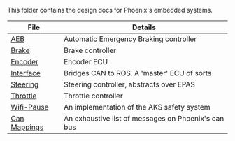 This folder contains the design docs for Phoenix's embedded systems.

| File                          | Details                                             |
|-------------------------------|-----------------------------------------------------|
| [AEB](AEB.md)                 | Automatic Emergency Braking controller              |
| [Brake](Brake.md)             | Brake controller                                    |
| [Encoder](Encoder.md)         | Encoder ECU                                         |
| [Interface](Interface-ECU.md) | Bridges CAN to ROS. A 'master' ECU of sorts         |
| [Steering](Steering.md)       | Steering controller, abstracts over EPAS            |
| [Throttle](Throttle.md)       | Throttle controller                                 |
| [Wifi-Pause](Throttle.md)     | An implementation of the AKS safety system          |
| [Can Mappings](Throttle.md)   | An exhaustive list of messages on Phoenix's can bus |
